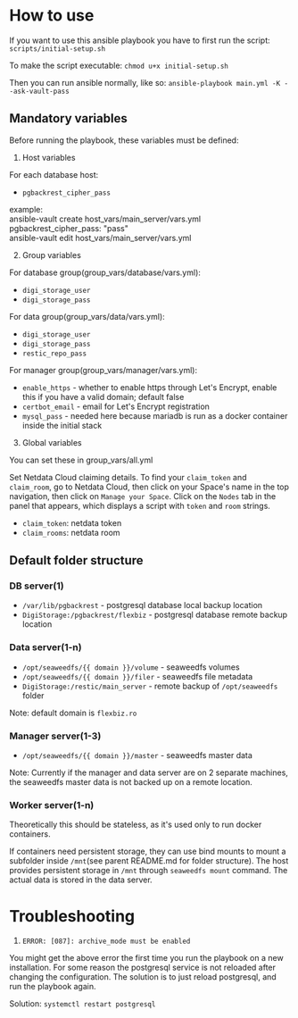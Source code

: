 # How to use

If you want to use this ansible playbook you have to first run the script: `scripts/initial-setup.sh`

To make the script executable:
`chmod u+x initial-setup.sh`

Then you can run ansible normally, like so:
`ansible-playbook main.yml -K --ask-vault-pass`

## Mandatory variables

Before running the playbook, these variables must be defined:

1. Host variables

For each database host:
- `pgbackrest_cipher_pass`

example: <br>
ansible-vault create host_vars/main_server/vars.yml <br>
pgbackrest_cipher_pass: "pass" <br>
ansible-vault edit host_vars/main_server/vars.yml <br>

2. Group variables

For database group(group_vars/database/vars.yml):
- `digi_storage_user`
- `digi_storage_pass`

For data group(group_vars/data/vars.yml):
- `digi_storage_user`
- `digi_storage_pass`
- `restic_repo_pass`

For manager group(group_vars/manager/vars.yml):
- `enable_https` - whether to enable https through Let's Encrypt, enable this if you have a valid domain; default false
- `certbot_email` - email for Let's Encrypt registration
- `mysql_pass` - needed here because mariadb is run as a docker container inside the initial stack

3. Global variables

You can set these in group_vars/all.yml

Set Netdata Cloud claiming details. To find your `claim_token` and
`claim_room`, go to Netdata Cloud, then click on your Space's name in the top
navigation, then click on `Manage your Space`. Click on the `Nodes` tab in the
panel that appears, which displays a script with `token` and `room` strings.
- `claim_token`: netdata token
- `claim_rooms`: netdata room

## Default folder structure

### DB server(1)

- `/var/lib/pgbackrest` - postgresql database local backup location
- `DigiStorage:/pgbackrest/flexbiz` - postgresql database remote backup location

### Data server(1-n)

- `/opt/seaweedfs/{{ domain }}/volume` - seaweedfs volumes
- `/opt/seaweedfs/{{ domain }}/filer` - seaweedfs file metadata
- `DigiStorage:/restic/main_server` - remote backup of `/opt/seaweedfs` folder

Note: default domain is `flexbiz.ro`

### Manager server(1-3)

- `/opt/seaweedfs/{{ domain }}/master` - seaweedfs master data

Note: Currently if the manager and data server are on 2 separate machines, 
the seaweedfs master data is not backed up on a remote location.

### Worker server(1-n)

Theoretically this should be stateless, as it's used only to run docker containers.

If containers need persistent storage, they can use bind mounts to mount a subfolder inside `/mnt`(see parent README.md for folder structure). The host provides persistent storage in `/mnt` through `seaweedfs mount` command. The actual data is stored in the data server.

# Troubleshooting

1. `ERROR: [087]: archive_mode must be enabled`

You might get the above error the first time you run the playbook on a new installation. For some reason the postgresql service is not reloaded after changing the configuration. The solution is to just reload postgresql, and run the playbook again.

Solution: `systemctl restart postgresql`